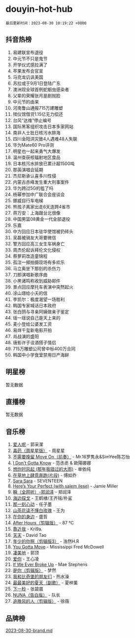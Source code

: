 # douyin-hot-hub

`最后更新时间：2023-08-30 10:19:22 +0800`

## 抖音热榜

1. 易建联宣布退役
1. 中元节不只是鬼节
1. 开学仪式感拉满了
1. 苹果发布会官宣
1. 马克龙讥讽美国
1. 苏拉或于9月1日登陆广东
1. 澳洲现全球首例蛇蛔虫感染者
1. 父辈的荣耀张月是剧抛脸
1. 中元节的由来
1. 河南鲁山通报715万建雕塑
1. 殡仪馆借贷1.15亿无力偿还
1. 台风“达维”停止编号
1. 国际黑客组织攻击日本多家网站
1. 南非人士批日核污水排海
1. 四川金阳洪灾致4人遇难48人失联
1. 华为Mate60 Pro评测
1. 明星也一起来勇气大爆发
1. 温州查获核辐射地区食品
1. 日本核污水排放已累计超1500吨
1. 那英演唱会延期
1. 杰尼斯承认喜多川性侵
1. 内蒙古赤峰发生重大刑事案件
1. 华为跨过5G的槛了吗
1. 杨幂参加中广联合会座谈会
1. 挪威自行车电梯
1. 熊孩子离家出走6天连跨4省市
1. 蒋万安：上海跟台北很像
1. 中国男篮08黄金一代全部退役
1. 乐嘉
1. 中方回应日本驻华使馆被扔砖头
1. 吴磊被骑友大哥要微信
1. 警方回应高三女生车祸身亡
1. 周杰伦起诉拜伦文化侵权
1. 蔡萝莉改造童锦程
1. 孤注一掷拍摄现场有多欢乐
1. 马立奥坐下那刻的杀伤力
1. 刀郎演唱新歌序曲
1. 小黑诸鸣称收到威胁邮件
1. 景点回应摩托车表演中突然起火
1. 涂山璟给小夭的信
1. 李凯尔：极度渴望一场胜利
1. 韩国专家喊话日本政府
1. 张白鸽与寻亲阿姨做亲子鉴定
1. 瑶一瑶说自己是天上来的
1. 麦小登给公婆发工资
1. 易烊千玺新电影开拍
1. 肖战演的盛阳
1. 唐影许子诠酒搭子情侣
1. 715万雕塑公司曾中标400万合同
1. 韩国中小学食堂禁用日产海鲜

## 明星榜

暂无数据

## 直播榜

暂无数据

## 音乐榜

1. [爱人呢](https://sf3-cdn-tos.douyinstatic.com/obj/tos-cn-ve-2774/2041dc10f3c442f1992b439a00eaf2ba) - 郭采潔
1. [毒药（周星星版）](https://sf6-cdn-tos.douyinstatic.com/obj/tos-cn-ve-2774/oAXunb2JtDTQMcBfaEkg8Be5IhZQCmGByB0V33) - 周星星
1. [不需要挽留 Move On（前奏）](https://sf3-cdn-tos.douyinstatic.com/obj/tos-cn-ve-2774/ooCBhgCCkF4nExzQL9WZSUbitfA8IsDkgQIYhe) - Mr.16罗隽永&SimYee陈芯怡
1. [I Don't Gotta Know](https://sf6-cdn-tos.douyinstatic.com/obj/tos-cn-ve-2774/o8nCfgMGwCsAvgDe5bzzaDQDFf6ksAUxrlFC8J) - 范丞丞 & 歐陽娜娜
1. [想你时风起 (那年我错过的大雨)](https://sf3-cdn-tos.douyinstatic.com/obj/tos-cn-ve-2774/ooR7G8ftDMzIgnxa0HbReM4CZ74qknQABLtHB1) - 单依纯
1. [在草地上肆意奔跑(片段)](https://sf3-cdn-tos.douyinstatic.com/obj/tos-cn-ve-2774/8831d494742f45dabdfa8adb8b817259) - 傅如乔
1. [Sara Sara](https://sf3-cdn-tos.douyinstatic.com/obj/tos-cn-ve-2774/oAceDXU2gVHZCQFrkrYmX8e5tUBxQPb6Bmd2nF) - SEVENTEEN
1. [Here’s Your Perfect (with salem ilese)](https://sf6-cdn-tos.douyinstatic.com/obj/tos-cn-ve-2774/076b1576c6c546598f803fe53da388a7) - Jamie Miller
1. [瞬（全网听）-郑润泽](https://sf6-cdn-tos.douyinstatic.com/obj/tos-cn-ve-2774/o4Vb9eJZClCZTnRQYy0BRSeHGrDtrkrQgIBvQt) - 郑润泽
1. [海边探戈](https://sf3-cdn-tos.douyinstatic.com/obj/tos-cn-ve-2774/os9gE0VQCGqt6VQkZDyBBYvfSDY0QFe3vVmubn) - 王鹤棣/王齐铭/朴鲨
1. [那一刻心动](https://sf3-cdn-tos.douyinstatic.com/obj/tos-cn-ve-2774/4c0ed00133e3439592b4741c72acc6f3) - 任子墨
1. [山茶花读不懂白玫瑰](https://sf3-cdn-tos.douyinstatic.com/obj/tos-cn-ve-2774/osfn8B7DktrRHEPJgPCfDbw7QDQEkwC16BxZg9) - 王为
1. [在你的身边](https://sf3-cdn-tos.douyinstatic.com/obj/tos-cn-ve-2774/9dce2ee6c9f84c17a6d68458730d7ae8) - 盛哲
1. [After Hours（剪辑版）](https://sf3-cdn-tos.douyinstatic.com/obj/tos-cn-ve-2774/owgWztApWhImMFMpyEyQfAIyIusRBioqSgWk7T) - 87 ℃
1. [靠近我](https://sf3-cdn-tos.douyinstatic.com/obj/tos-cn-ve-2774/oMGCfQ3FZdrziXO1QC8zgfNXawBf91hGAIvUrY) - Kri9a.
1. [天天](https://sf3-cdn-tos.douyinstatic.com/obj/tos-cn-ve-2774/6b075c4856e34a60a1ef022c4a80dec5) - David Tao
1. [年少的你啊（剪辑版3）](https://sf3-cdn-tos.douyinstatic.com/obj/tos-cn-ve-2774/oo2vDGhzyAtN1QLfh5k1iBIpWAv2NOZQysM5tK) - 浩然H.R
1. [You Gotta Move](https://sf3-cdn-tos.douyinstatic.com/obj/tos-cn-ve-2774/a2b672af67514106b25cdfd6f1a8aad2) - Mississippi Fred McDowell
1. [凄美地](https://sf3-cdn-tos.douyinstatic.com/obj/tos-cn-ve-2774/oshF4RgFMhmTSa4jCaHNUXI0NetFtBBQBzBZdf) - 郭顶
1. [爱你](https://sf6-cdn-tos.douyinstatic.com/obj/tos-cn-ve-2774/738d8b240f1e4519b44cf31c84e02e24) - 王心凌
1. [If We Ever Broke Up](https://sf3-cdn-tos.douyinstatic.com/obj/tos-cn-ve-2774/o8onj5HDk0ImtBmO0URBfeyCDXQJMYkQ1gb8Zy) - Mae Stephens
1. [是你（剪辑版）](https://sf6-cdn-tos.douyinstatic.com/obj/tos-cn-ve-2774/46019dae783c4c969944217fe1cfafc4) - 梦然
1. [我和比奇堡的朋友们](https://sf6-cdn-tos.douyinstatic.com/obj/tos-cn-ve-2774/f0505db981ea4a6d91453a15924a82aa) - 热水澡
1. [最最美好的夏天（副歌）](https://sf3-cdn-tos.douyinstatic.com/obj/tos-cn-ve-2774/o4FMghDLZkPIkCutdrsXlbTHcaZztBfeCp9AFS) - 夏梓薰
1. [下一秒](https://sf3-cdn-tos.douyinstatic.com/obj/tos-cn-ve-2774/16eedda97153423db2501ff6373be86a) - 张碧晨
1. [NUNA（告白版）](https://sf3-cdn-tos.douyinstatic.com/obj/tos-cn-ve-2774/a65828cbd8ce41a78a430a58b49f4feb) - 队长
1. [追晚风的人（剪辑版）](https://sf6-cdn-tos.douyinstatic.com/obj/tos-cn-ve-2774/560835060af84ac29cd5c12e2a98f7eb) - 徐薇

## 品牌榜

[2023-08-30-brand.md](2023-08-30-brand.md)
